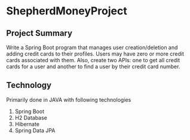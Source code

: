 # ShepherdMoneyProject
## Project Summary
Write a Spring Boot program that manages user creation/deletion and adding credit cards to their profiles. Users may have zero or more credit cards associated with them. Also, create two APIs: one to get all credit cards for a user and another to find a user by their credit card number.
## Technology
Primarily done in JAVA with following technologies
1. Spring Boot 
2. H2 Database
3. Hibernate
4. Spring Data JPA
